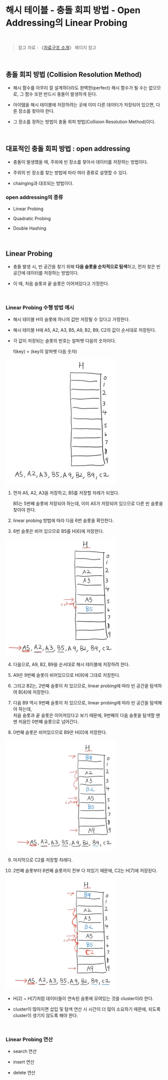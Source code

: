 # 해시 테이블 - 충돌 회피 방법 - Open Addressing의 Linear Probing

<br/>

>  참고 자료 : 《<a href="https://github.com/SangYoonLee1231/TIL/blob/main/DataStructure/data_structure_introduction.md">자료구조 소개</a>》 페이지 참고

<br/>

## 총돌 회피 방법 (Collision Resolution Method)

* 해시 함수를 아무리 잘 설계하더라도 완벽한(perfect) 해시 함수가 될 수는 없으므로, 그 함수 또한 반드시 충돌이 발생하게 된다.

* 아이템을 해시 테이블에 저장하려는 곳에 이미 다른 데이터가 저장되어 있으면, 다른 장소를 찾아야 한다.

* 그 장소를 정하는 방법이 충돌 회피 방법(Collision Resolution Method)이다.

<br/>

## 대표적인 충돌 회피 방법 : open addressing

* 충돌이 발생했을 때, 주위에 빈 장소를 찾아서 데이터를 저장하는 방법이다.

* 주위의 빈 장소를 찾는 방법에 따라 여러 종류로 설명할 수 있다.

* chainging과 대조되는 방법이다.

### open addressing의 종류

* Linear Probing

* Quadratic Probing

* Double Hashing

<br/>

## Linear Probing

* 충돌 발생 시, 빈 공간을 찾기 위해 <strong>다음 슬롯을 순차적으로 탐색</strong>하고, 먼저 찾은 빈 공간에 데이터를 저장하는 방법이다.

* 이 때, 처음 슬롯과 끝 슬롯은 이어져있다고 가정한다.

<br/>

### Linear Probing 수행 방법 예시


* 해시 테이블 H의 슬롯에 하나의 값만 저장될 수 있다고 가정한다.

* 해시 테이블 H에 A5, A2, A3, B5, A9, B2, B9, C2의 값이 순서대로 저장된다.

* 각 값이 저장되는 슬롯의 번호는 알파벳 다음의 숫자이다.  
    
    f(key) = (key의 알파벳 다음 숫자)

<img src="img/hash_table6.png" width="350px">

<br/>

1. 먼저 A5, A2, A3을 저장하고, B5를 저장할 차례가 되었다.  

    B5는 5번째 슬롯에 저장되야 하는데, 이미 A5가 저장되어 있으므로 다른 빈 슬롯을 찾아야 한다.

2. linear probing 방법에 따라 다음 6번 슬롯을 확인한다.

3. 6번 슬롯은 비어 있으므로 B5를 H[6]에 저장한다.

<img src="img/hash_table7.png" width="350px">

<br/>

4. 다음으로, A9, B2, B9을 순서대로 해시 테이블에 저장하려 한다.

5. A9은 9번째 슬롯이 비어있으므로 H[9]에 그대로 저장한다.

6. 그리고 B2는, 2번째 슬롯이 차 있으므로, linear probing에 따라 빈 공간을 탐색하여 B[4]에 저장한다.

7. 다음 B9 역시 9번째 슬롯이 차 있으므로, linear probing에 따라 빈 공간을 탐색해야 하는데,  
    처음 슬롯과 끝 슬롯은 이어져있다고 보기 때문에, 9번째의 다음 슬롯을 탐색할 땐 맨 처음인 0번쨰 슬롯으로 넘어간다.

8. 0번째 슬롯은 비어있으므로 B9은 H[0]에 저장한다.

<img src="img/hash_table8.png" width="350px">

<br/>

9. 마지막으로 C2를 저장할 차례다.

10. 2번째 슬롯부터 6번째 슬롯까지 전부 다 차있기 때문에, C2는 H[7]에 저장된다.

<img src="img/hash_table9.png" width="350px">

<br/>

* H[2] ~ H[7]처럼 데이터들이 연속된 슬롯에 모여있는 것을 cluster이라 한다.

* cluster이 많아지면 삽입 및 탐색 연산 시 시간이 더 많이 소요하기 때문에, 되도록 cluster이 생기지 않도록 해야 한다.

<br/>

### Linear Probing 연산

* search 연산

* insert 연산

* delete 연산